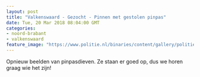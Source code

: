 ```yaml
---
layout: post
title: "Valkenswaard - Gezocht - Pinnen met gestolen pinpas"
date: Tue, 20 Mar 2018 08:04:00 GMT
categories: 
- noord-brabant 
- valkenswaard 
feature_image: "https://www.politie.nl/binaries/content/gallery/politie/gezocht/bureau-brabant/uitzending-19-maart-2018/valkenswaard-01.jpg"
---
```


Opnieuw beelden van pinpasdieven. Ze staan er goed op, dus we horen graag wie het zijn!
